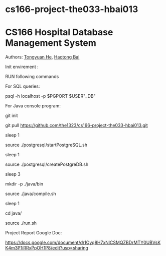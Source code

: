 # cs166-project-the033-hbai013
# CS166 Hospital Database Management System
Authors: [Tongyuan He](https://github.com/the1323),  [Haotong Bai](https://github.com/stephenbai0218
)

Init envirement : 

RUN following commands

For SQL queries:

psql -h localhost -p $PGPORT $USER"_DB"

For Java console program:

git init

git pull https://github.com/the1323/cs166-project-the033-hbai013.git

sleep 1

source ./postgresql/startPostgreSQL.sh

sleep 1

source ./postgresql/createPostgreDB.sh

sleep 3

mkdir -p ./java/bin

source ./java/compile.sh

sleep 1

cd java/ 

source ./run.sh

Project Report Google Doc:

https://docs.google.com/document/d/1Oyq8H7xNlCSMQZBDrMTY0UBVsKK4m3P1iRRxPpOH1P8/edit?usp=sharing




